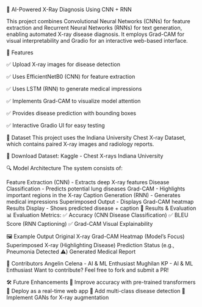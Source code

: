 🩻 AI-Powered X-Ray Diagnosis Using CNN + RNN

This project combines Convolutional Neural Networks (CNNs) for feature extraction and Recurrent Neural Networks (RNNs) for text generation, enabling automated X-ray disease diagnosis. It employs Grad-CAM for visual interpretability and Gradio for an interactive web-based interface.

🚀 Features

✅ Upload X-ray images for disease detection

✅ Uses EfficientNetB0 (CNN) for feature extraction

✅ Uses LSTM (RNN) to generate medical impressions

✅ Implements Grad-CAM to visualize model attention

✅ Provides disease prediction with bounding boxes

✅ Interactive Gradio UI for easy testing

📂 Dataset
This project uses the Indiana University Chest X-ray Dataset, which contains paired X-ray images and radiology reports.

🔗 Download Dataset:
Kaggle - Chest X-rays Indiana University


🔍 Model Architecture
The system consists of:

Feature Extraction (CNN) - Extracts deep X-ray features
Disease Classification - Predicts potential lung diseases
Grad-CAM - Highlights important regions in the X-ray
Caption Generation (RNN) - Generates medical impressions
Superimposed Output - Displays Grad-CAM heatmap
Results Display - Shows predicted disease + caption
🎯 Results & Evaluation
📊 Evaluation Metrics:
✅ Accuracy (CNN Disease Classification)
✅ BLEU Score (RNN Captioning)
✅ Grad-CAM Visual Explainability

🖼 Example Output
Original X-ray
Grad-CAM Heatmap (Model’s Focus)
Superimposed X-ray (Highlighting Disease)
Prediction Status (e.g., Pneumonia Detected ⚠️)
Generated Medical Report

🤝 Contributors
Angelin Celena - AI & ML Enthusiast
Mughilan KP - AI & ML Enthusiast
Want to contribute? Feel free to fork and submit a PR!

🛠 Future Enhancements
🔹 Improve accuracy with pre-trained transformers
🔹 Deploy as a real-time web app
🔹 Add multi-class disease detection
🔹 Implement GANs for X-ray augmentation

